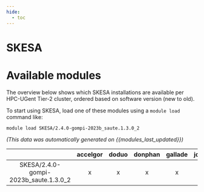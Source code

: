 ```yaml
---
hide:
  - toc
---
```


SKESA
=====

# Available modules


The overview below shows which SKESA installations are available per HPC-UGent Tier-2 cluster, ordered based on software version (new to old).

To start using SKESA, load one of these modules using a `module load` command like:

```shell
module load SKESA/2.4.0-gompi-2023b_saute.1.3.0_2
```

*(This data was automatically generated on {{modules_last_updated}})*  

| |accelgor|doduo|donphan|gallade|joltik|shinx|
| :---: | :---: | :---: | :---: | :---: | :---: | :---: |
|SKESA/2.4.0-gompi-2023b_saute.1.3.0_2|x|x|x|x|x|x|
